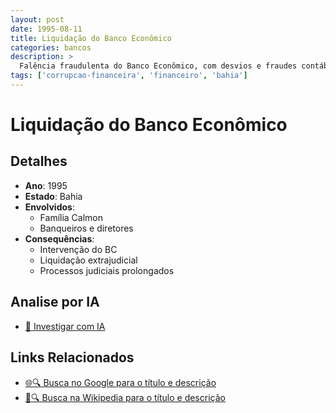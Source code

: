 ```yaml
---
layout: post
date: 1995-08-11
title: Liquidação do Banco Econômico
categories: bancos
description: > 
  Falência fraudulenta do Banco Econômico, com desvios e fraudes contábeis que levaram à intervenção do Banco Central, causando prejuízo de bilhões aos cofres públicos.
tags: ['corrupcao-financeira', 'financeiro', 'bahia']
---
```


# Liquidação do Banco Econômico

## Detalhes
- **Ano**: 1995
- **Estado**: Bahia
- **Envolvidos**:
  - Família Calmon
  - Banqueiros e diretores
- **Consequências**:
  - Intervenção do BC
  - Liquidação extrajudicial
  - Processos judiciais prolongados

## Analise por IA
- [🤖 Investigar com IA](https://www.perplexity.ai/search?q=%22esc%C3%A2ndalo%20financeiro%20Brasil%22%20Liquida%C3%A7%C3%A3o%20do%20Banco%20Econ%C3%B4mico%20Fal%C3%AAncia%20fraudulenta%20do%20Banco%20Econ%C3%B4mico%2C%20com%20desvios%20e%20fraudes%20cont%C3%A1beis%20que%20levaram%20%C3%A0%20interven%C3%A7%C3%A3o%20do%20Banco%20Central%2C%20causando%20preju%C3%ADzo%20de%20bilh%C3%B5es%20aos%20cofres%20p%C3%BAblicos.%20Bahia%201995)

## Links Relacionados
- [🌐🔍 Busca no Google para o título e descrição](https://www.google.com/search?q=%22esc%C3%A2ndalo%20financeiro%20Brasil%22%20Liquida%C3%A7%C3%A3o%20do%20Banco%20Econ%C3%B4mico%20Fal%C3%AAncia%20fraudulenta%20do%20Banco%20Econ%C3%B4mico%2C%20com%20desvios%20e%20fraudes%20cont%C3%A1beis%20que%20levaram%20%C3%A0%20interven%C3%A7%C3%A3o%20do%20Banco%20Central%2C%20causando%20preju%C3%ADzo%20de%20bilh%C3%B5es%20aos%20cofres%20p%C3%BAblicos.%20Bahia%201995)
- [📖🔍 Busca na Wikipedia para o título e descrição](https://pt.wikipedia.org/w/index.php?search=%22esc%C3%A2ndalo%20financeiro%20Brasil%22%20Liquida%C3%A7%C3%A3o%20do%20Banco%20Econ%C3%B4mico%20Fal%C3%AAncia%20fraudulenta%20do%20Banco%20Econ%C3%B4mico%2C%20com%20desvios%20e%20fraudes%20cont%C3%A1beis%20que%20levaram%20%C3%A0%20interven%C3%A7%C3%A3o%20do%20Banco%20Central%2C%20causando%20preju%C3%ADzo%20de%20bilh%C3%B5es%20aos%20cofres%20p%C3%BAblicos.%20Bahia%201995)


